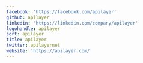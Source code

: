 ```yaml
---
facebook: 'https://facebook.com/apilayer'
github: apilayer
linkedin: 'https://linkedin.com/company/apilayer'
logohandle: apilayer
sort: apilayer
title: apilayer
twitter: apilayernet
website: 'https://apilayer.com/'
---
```

